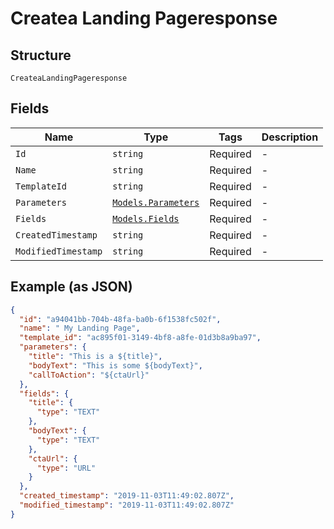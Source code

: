 
# Createa Landing Pageresponse

## Structure

`CreateaLandingPageresponse`

## Fields

| Name | Type | Tags | Description |
|  --- | --- | --- | --- |
| `Id` | `string` | Required | - |
| `Name` | `string` | Required | - |
| `TemplateId` | `string` | Required | - |
| `Parameters` | [`Models.Parameters`](../../doc/models/parameters.md) | Required | - |
| `Fields` | [`Models.Fields`](../../doc/models/fields.md) | Required | - |
| `CreatedTimestamp` | `string` | Required | - |
| `ModifiedTimestamp` | `string` | Required | - |

## Example (as JSON)

```json
{
  "id": "a94041bb-704b-48fa-ba0b-6f1538fc502f",
  "name": " My Landing Page",
  "template_id": "ac895f01-3149-4bf8-a8fe-01d3b8a9ba97",
  "parameters": {
    "title": "This is a ${title}",
    "bodyText": "This is some ${bodyText}",
    "callToAction": "${ctaUrl}"
  },
  "fields": {
    "title": {
      "type": "TEXT"
    },
    "bodyText": {
      "type": "TEXT"
    },
    "ctaUrl": {
      "type": "URL"
    }
  },
  "created_timestamp": "2019-11-03T11:49:02.807Z",
  "modified_timestamp": "2019-11-03T11:49:02.807Z"
}
```

